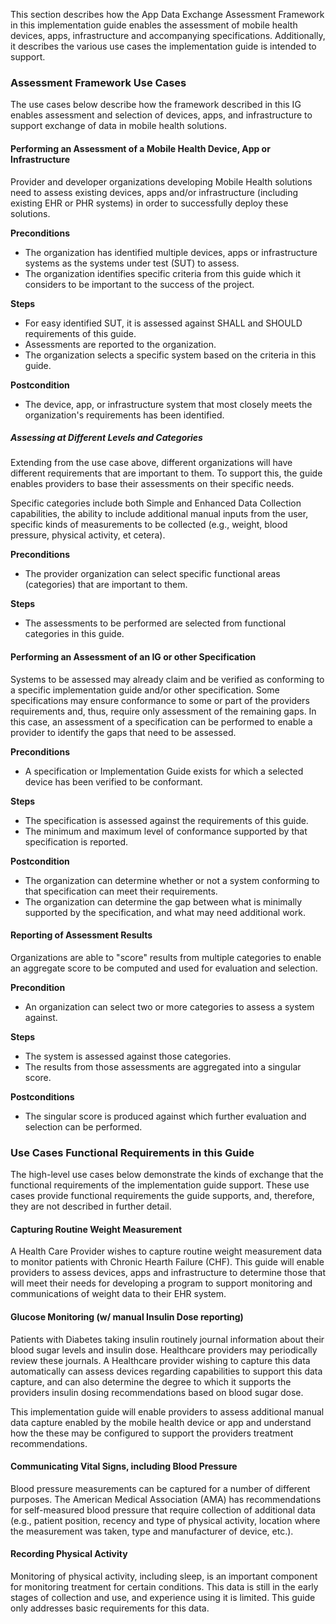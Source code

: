 <!-- use_cases.md {% comment %}
*****************************************************************************************
*                            WARNING: DO NOT EDIT THIS FILE                             *
*                                                                                       *
* This file is generated by SUSHI. Any edits you make to this file will be overwritten. *
*                                                                                       *
* To change the contents of this file, edit the original source file at:                *
* ig-data\input\pagecontent\03_use_cases.md                                             *
*****************************************************************************************
{% endcomment %} -->
This section describes how the App Data Exchange Assessment Framework in this implementation guide enables
the assessment of mobile health devices, apps, infrastructure and accompanying specifications. Additionally, it describes the various use cases the implementation guide is intended to support. 

### Assessment Framework Use Cases
The use cases below describe how the framework described in this IG enables assessment
and selection of devices, apps, and infrastructure to support exchange of data in mobile health solutions.

#### Performing an Assessment of a Mobile Health Device, App or Infrastructure
Provider and developer organizations developing Mobile Health solutions need to assess existing devices,
apps and/or infrastructure (including existing EHR or PHR systems) in order to successfully
deploy these solutions.

**Preconditions**
* The organization has identified multiple devices, apps or infrastructure systems as the systems
  under test (SUT) to assess.
* The organization identifies specific criteria from this guide which it considers to
  be important to the success of the project.

**Steps**
* For easy identified SUT, it is assessed against SHALL and SHOULD requirements of this guide.
* Assessments are reported to the organization.
* The organization selects a specific system based on the criteria in this guide.

**Postcondition**
* The device, app, or infrastructure system that most closely meets the organization's
  requirements has been identified.

##### Assessing at Different Levels and Categories
Extending from the use case above, different organizations will have different
requirements that are important to them. To support this, the guide enables providers
to base their assessments on their specific needs.

Specific categories include both Simple and Enhanced Data Collection capabilities, the
ability to include additional manual inputs from the user, specific kinds of measurements
to be collected (e.g., weight, blood pressure, physical activity, et cetera).

**Preconditions**
* The provider organization can select specific functional areas (categories) that are important
  to them.

**Steps**
* The assessments to be performed are selected from functional categories in this guide.

#### Performing an Assessment of an IG or other Specification
Systems to be assessed may already claim and be verified as conforming to a specific
implementation guide and/or other specification. Some specifications may ensure conformance to some or part of the providers requirements and, thus, require only assessment of the remaining gaps. In this case, an assessment of a specification can be performed to enable a provider to identify the gaps that need to be assessed.

**Preconditions**
* A specification or Implementation Guide exists for which a selected device has been
  verified to be conformant.

**Steps**
* The specification is assessed against the requirements of this guide.
* The minimum and maximum level of conformance supported by that specification is reported.

**Postcondition**
* The organization can determine whether or not a system conforming to that
  specification can meet their requirements.
* The organization can determine the gap between what is minimally supported by the
  specification, and what may need additional work.

#### Reporting of Assessment Results
Organizations are able to "score" results from multiple categories to enable an aggregate
score to be computed and used for evaluation and selection.

**Precondition**
* An organization can select two or more categories to assess a system against.

**Steps**
* The system is assessed against those categories.
* The results from those assessments are aggregated into a singular score.

**Postconditions**
* The singular score is produced against which further evaluation and selection can
  be performed.

### Use Cases Functional Requirements in this Guide
The high-level use cases below demonstrate the kinds of exchange that the functional
requirements of the implementation guide support. These use cases provide functional requirements the
guide supports, and, therefore, they are not described in further detail.

#### Capturing Routine Weight Measurement
A Health Care Provider wishes to capture routine weight measurement data to monitor
patients with Chronic Hearth Failure (CHF).  This guide will enable providers to assess
devices, apps and infrastructure to determine those that will meet their needs for developing
a program to support monitoring and communications of weight data to their EHR system.

#### Glucose Monitoring (w/ manual Insulin Dose reporting)
Patients with Diabetes taking insulin routinely journal information about their blood
sugar levels and insulin dose.  Healthcare providers may periodically review these journals.
A Healthcare provider wishing to capture this data automatically can assess devices regarding
capabilities to support this data capture, and can also determine the degree to which it supports
the providers insulin dosing recommendations based on blood sugar dose.

This implementation guide will enable providers to assess additional manual data capture enabled
by the mobile health device or app and understand how the these may be configured to support
the providers treatment recommendations.

#### Communicating Vital Signs, including Blood Pressure
Blood pressure measurements can be captured for a number of different purposes.  The
American Medical Association (AMA) has recommendations for self-measured blood pressure that require collection of
additional data (e.g., patient position, recency and type of physical activity, location
where the measurement was taken, type and manufacturer of device, etc.). 

#### Recording Physical Activity
Monitoring of physical activity, including sleep, is an important component for monitoring
treatment for certain conditions.  This data is still in the early stages
of collection and use, and experience using it is limited. This guide only addresses
basic requirements for this data.
